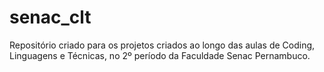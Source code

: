 # senac_clt
Repositório criado para os projetos criados ao longo das aulas de Coding, Linguagens e Técnicas, no 2º período da Faculdade Senac Pernambuco.
